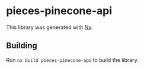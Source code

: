 # pieces-pinecone-api

This library was generated with [Nx](https://nx.dev).

## Building

Run `nx build pieces-pinecone-api` to build the library.
